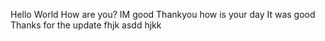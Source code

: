 Hello World
How are you?
IM good
Thankyou
how is your day
It was good
Thanks for the update
fhjk
asdd
hjkk